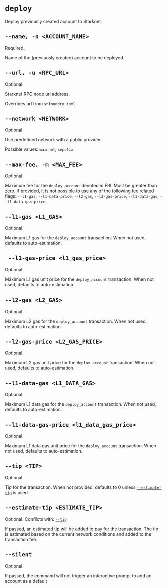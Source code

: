 # `deploy`
Deploy previously created account to Starknet.

## `--name, -n <ACCOUNT_NAME>`
Required.

Name of the (previously created) account to be deployed.

## `--url, -u <RPC_URL>`
Optional.

Starknet RPC node url address.

Overrides url from `snfoundry.toml`.

## `--network <NETWORK>`
Optional.

Use predefined network with a public provider

Possible values: `mainnet`, `sepolia`.

## `--max-fee, -m <MAX_FEE>`
Optional.

Maximum fee for the `deploy_account` denoted in FRI. Must be greater than zero. If provided, it is not possible to use any of the following fee related flags: `--l1-gas`, `--l1-data-price`, `--l2-gas`, `--l2-gas-price`, `--l1-data-gas`, `--l1-data-gas-price`.

## `--l1-gas <L1_GAS>`
Optional.

Maximum L1 gas for the `deploy_account` transaction. When not used, defaults to auto-estimation.

## ` --l1-gas-price <l1_gas_price>`
Optional.

Maximum L1 gas unit price for the `deploy_account` transaction. When not used, defaults to auto-estimation.

## `--l2-gas <L2_GAS>`
Optional.

Maximum L2 gas for the `deploy_account` transaction. When not used, defaults to auto-estimation.

## `--l2-gas-price <L2_GAS_PRICE>`
Optional.

Maximum L2 gas unit price for the `deploy_account` transaction. When not used, defaults to auto-estimation.

## `--l1-data-gas <L1_DATA_GAS>`
Optional.

Maximum L1 data gas for the `deploy_account` transaction. When not used, defaults to auto-estimation.

## `--l1-data-gas-price <l1_data_gas_price>`
Optional.

Maximum L1 data gas unit price for the `deploy_account` transaction. When not used, defaults to auto-estimation.

## `--tip <TIP>`
Optional.

Tip for the transaction. When not provided, defaults to 0 unless [`--estimate-tip`](#--estimate-tip-estimate_tip) is used.

## `--estimate-tip <ESTIMATE_TIP>`
Optional.
Conflicts with: [`--tip`](#--tip-tip)

If passed, an estimated tip will be added to pay for the transaction. The tip is estimated based on the current network conditions and added to the transaction fee.

## `--silent`
Optional.

If passed, the command will not trigger an interactive prompt to add an account as a default
